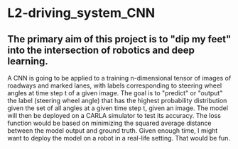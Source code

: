 # L2-driving_system_CNN

The primary aim of this project is to "dip my feet" into the intersection of robotics and deep learning.<br>
----
A CNN is going to be applied to a training n-dimensional tensor of images of roadways and marked lanes, with labels corresponding to steering wheel angles at time step t of a given image. 
The goal is to "predict" or "output" the label (steering wheel angle) that has the highest probability distribution given the set of all angles at a given time step t, given an image. The model will then be deployed on a CARLA simulator to test its accuracy. 
The loss function would be based on minimizing the squared average distance between the model output and ground truth.
 Given enough time, I might want to deploy the model on a robot in a real-life setting. That would be fun.
